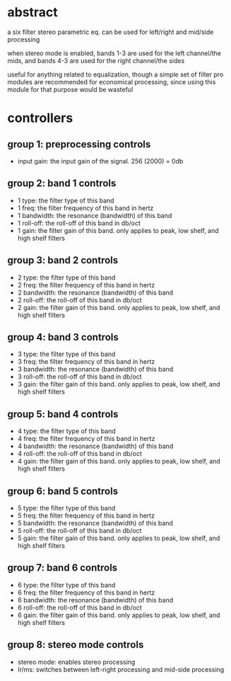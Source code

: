 # abstract

a six filter stereo parametric eq. can be used for left/right and mid/side processing

when stereo mode is enabled, bands 1-3 are used for the left channel/the mids, and bands 4-3 are used for the right channel/the sides

useful for anything related to equalization, though a simple set of filter pro modules are recommended for economical processing, since using this module for that purpose would be wasteful

# controllers

## group 1: preprocessing controls

- input gain: the input gain of the signal. 256 (2000) = 0db

## group 2: band 1 controls

- 1 type: the filter type of this band
- 1 freq: the filter frequency of this band in hertz
- 1 bandwidth: the resonance (bandwidth) of this band
- 1 roll-off: the roll-off of this band in db/oct
- 1 gain: the filter gain of this band. only applies to peak, low shelf, and high shelf filters

## group 3: band 2 controls

- 2 type: the filter type of this band
- 2 freq: the filter frequency of this band in hertz
- 2 bandwidth: the resonance (bandwidth) of this band
- 2 roll-off: the roll-off of this band in db/oct
- 2 gain: the filter gain of this band. only applies to peak, low shelf, and high shelf filters

## group 4: band 3 controls

- 3 type: the filter type of this band
- 3 freq: the filter frequency of this band in hertz
- 3 bandwidth: the resonance (bandwidth) of this band
- 3 roll-off: the roll-off of this band in db/oct
- 3 gain: the filter gain of this band. only applies to peak, low shelf, and high shelf filters

## group 5: band 4 controls

- 4 type: the filter type of this band
- 4 freq: the filter frequency of this band in hertz
- 4 bandwidth: the resonance (bandwidth) of this band
- 4 roll-off: the roll-off of this band in db/oct
- 4 gain: the filter gain of this band. only applies to peak, low shelf, and high shelf filters

## group 6: band 5 controls

- 5 type: the filter type of this band
- 5 freq: the filter frequency of this band in hertz
- 5 bandwidth: the resonance (bandwidth) of this band
- 5 roll-off: the roll-off of this band in db/oct
- 5 gain: the filter gain of this band. only applies to peak, low shelf, and high shelf filters

## group 7: band 6 controls

- 6 type: the filter type of this band
- 6 freq: the filter frequency of this band in hertz
- 6 bandwidth: the resonance (bandwidth) of this band
- 6 roll-off: the roll-off of this band in db/oct
- 6 gain: the filter gain of this band. only applies to peak, low shelf, and high shelf filters

## group 8: stereo mode controls

- stereo mode: enables stereo processing
- lr/ms: switches between left-right processing and mid-side processing
